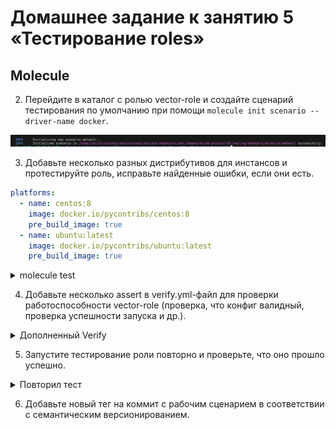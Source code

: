 # Домашнее задание к занятию 5 «Тестирование roles»

## Molecule

2. Перейдите в каталог с ролью vector-role и создайте сценарий тестирования по умолчанию при помощи `molecule init scenario --driver-name docker`.

![Скриншот](./images/molecule%20init.jpg)

3. Добавьте несколько разных дистрибутивов для инстансов и протестируйте роль, исправьте найденные ошибки, если они есть.

```yaml
platforms:
  - name: centos:8
    image: docker.io/pycontribs/centos:8
    pre_build_image: true
  - name: ubuntu:latest
    image: docker.io/pycontribs/ubuntu:latest
    pre_build_image: true
```
</details>

<details><summary>molecule test</summary>

```console
lanc1k@lanc1k-VirtualBox:~/lessons/netolessondz/ansible-homeworks/mnt-homeworks/08-ansible-05-testing/homework$ sudo molecule test
INFO     default scenario test matrix: dependency, lint, cleanup, destroy, syntax, create, prepare, converge, idempotence, side_effect, verify, cleanup, destroy
INFO     Performing prerun...
INFO     Set ANSIBLE_LIBRARY=/home/lanc1k/.cache/ansible-compat/882b46/modules:/home/lanc1k/.ansible/plugins/modules:/usr/share/ansible/plugins/modules
INFO     Set ANSIBLE_COLLECTIONS_PATH=/home/lanc1k/.cache/ansible-compat/882b46/collections:/home/lanc1k/.ansible/collections:/usr/share/ansible/collections
INFO     Set ANSIBLE_ROLES_PATH=/home/lanc1k/.cache/ansible-compat/882b46/roles:/home/lanc1k/.ansible/roles:/usr/share/ansible/roles:/etc/ansible/roles
INFO     Running default > dependency
WARNING  Skipping, missing the requirements file.
WARNING  Skipping, missing the requirements file.
INFO     Running default > lint
INFO     Lint is disabled.
INFO     Running default > cleanup
WARNING  Skipping, cleanup playbook not configured.
INFO     Running default > destroy
INFO     Sanity checks: 'docker'
[DEPRECATION WARNING]: Ansible will require Python 3.8 or newer on the 
controller starting with Ansible 2.12. Current version: 3.7.3 (default, Oct 11 
2023, 09:51:27) [GCC 8.3.0]. This feature will be removed from ansible-core in 
version 2.12. Deprecation warnings can be disabled by setting 
deprecation_warnings=False in ansible.cfg.

PLAY [Destroy] *****************************************************************

TASK [Destroy molecule instance(s)] ********************************************
changed: [localhost] => (item=centos8)
changed: [localhost] => (item=ubuntu)

TASK [Wait for instance(s) deletion to complete] *******************************
ok: [localhost] => (item=centos8)
ok: [localhost] => (item=ubuntu)

TASK [Delete docker networks(s)] ***********************************************

PLAY RECAP *********************************************************************
localhost                  : ok=2    changed=1    unreachable=0    failed=0    skipped=1    rescued=0    ignored=0

INFO     Running default > syntax
[DEPRECATION WARNING]: Ansible will require Python 3.8 or newer on the 
controller starting with Ansible 2.12. Current version: 3.7.3 (default, Oct 11 
2023, 09:51:27) [GCC 8.3.0]. This feature will be removed from ansible-core in 
version 2.12. Deprecation warnings can be disabled by setting 
deprecation_warnings=False in ansible.cfg.

playbook: /home/lanc1k/lessons/netolessondz/ansible-homeworks/mnt-homeworks/08-ansible-05-testing/homework/molecule/default/converge.yml
INFO     Running default > create
[DEPRECATION WARNING]: Ansible will require Python 3.8 or newer on the 
controller starting with Ansible 2.12. Current version: 3.7.3 (default, Oct 11 
2023, 09:51:27) [GCC 8.3.0]. This feature will be removed from ansible-core in 
version 2.12. Deprecation warnings can be disabled by setting 
deprecation_warnings=False in ansible.cfg.

PLAY [Create] ******************************************************************

TASK [Log into a Docker registry] **********************************************
skipping: [localhost] => (item=None) 
skipping: [localhost] => (item=None) 
skipping: [localhost]

TASK [Check presence of custom Dockerfiles] ************************************
ok: [localhost] => (item={'image': 'docker.io/pycontribs/centos:8', 'name': 'centos8', 'pre_build_image': True})
ok: [localhost] => (item={'image': 'docker.io/pycontribs/ubuntu:latest', 'name': 'ubuntu', 'pre_build_image': True})

TASK [Create Dockerfiles from image names] *************************************
skipping: [localhost] => (item={'image': 'docker.io/pycontribs/centos:8', 'name': 'centos8', 'pre_build_image': True}) 
skipping: [localhost] => (item={'image': 'docker.io/pycontribs/ubuntu:latest', 'name': 'ubuntu', 'pre_build_image': True}) 

TASK [Discover local Docker images] ********************************************
ok: [localhost] => (item={'changed': False, 'skipped': True, 'skip_reason': 'Conditional result was False', 'item': {'image': 'docker.io/pycontribs/centos:8', 'name': 'centos8', 'pre_build_image': True}, 'ansible_loop_var': 'item', 'i': 0, 'ansible_index_var': 'i'})
ok: [localhost] => (item={'changed': False, 'skipped': True, 'skip_reason': 'Conditional result was False', 'item': {'image': 'docker.io/pycontribs/ubuntu:latest', 'name': 'ubuntu', 'pre_build_image': True}, 'ansible_loop_var': 'item', 'i': 1, 'ansible_index_var': 'i'})

TASK [Build an Ansible compatible image (new)] *********************************
skipping: [localhost] => (item=molecule_local/docker.io/pycontribs/centos:8) 
skipping: [localhost] => (item=molecule_local/docker.io/pycontribs/ubuntu:latest) 

TASK [Create docker network(s)] ************************************************

TASK [Determine the CMD directives] ********************************************
ok: [localhost] => (item={'image': 'docker.io/pycontribs/centos:8', 'name': 'centos8', 'pre_build_image': True})
ok: [localhost] => (item={'image': 'docker.io/pycontribs/ubuntu:latest', 'name': 'ubuntu', 'pre_build_image': True})

TASK [Create molecule instance(s)] *********************************************
changed: [localhost] => (item=centos8)
changed: [localhost] => (item=ubuntu)

TASK [Wait for instance(s) creation to complete] *******************************
FAILED - RETRYING: Wait for instance(s) creation to complete (300 retries left).
changed: [localhost] => (item={'started': 1, 'finished': 0, 'ansible_job_id': '499431011507.144704', 'results_file': '/home/lanc1k/.ansible_async/499431011507.144704', 'changed': True, 'failed': False, 'item': {'image': 'docker.io/pycontribs/centos:8', 'name': 'centos8', 'pre_build_image': True}, 'ansible_loop_var': 'item'})
changed: [localhost] => (item={'started': 1, 'finished': 0, 'ansible_job_id': '369947400393.144732', 'results_file': '/home/lanc1k/.ansible_async/369947400393.144732', 'changed': True, 'failed': False, 'item': {'image': 'docker.io/pycontribs/ubuntu:latest', 'name': 'ubuntu', 'pre_build_image': True}, 'ansible_loop_var': 'item'})

PLAY RECAP *********************************************************************
localhost                  : ok=5    changed=2    unreachable=0    failed=0    skipped=4    rescued=0    ignored=0

INFO     Running default > prepare
WARNING  Skipping, prepare playbook not configured.
INFO     Running default > converge
[DEPRECATION WARNING]: Ansible will require Python 3.8 or newer on the 
controller starting with Ansible 2.12. Current version: 3.7.3 (default, Oct 11 
2023, 09:51:27) [GCC 8.3.0]. This feature will be removed from ansible-core in 
version 2.12. Deprecation warnings can be disabled by setting 
deprecation_warnings=False in ansible.cfg.

PLAY [Converge] ****************************************************************

TASK [Gathering Facts] *********************************************************
ok: [ubuntu]
ok: [centos8]

TASK [Include vector] **********************************************************

TASK [vector : Create directory vector] ****************************************
changed: [ubuntu]
changed: [centos8]

TASK [vector : Get vector distrib] *********************************************
changed: [ubuntu]
changed: [centos8]

TASK [vector : Unarchive vector] ***********************************************
changed: [ubuntu]
changed: [centos8]

TASK [vector : Create a symbolic link] *****************************************
changed: [centos8]
changed: [ubuntu]

TASK [vector : Create vector unit flie] ****************************************
changed: [centos8]
changed: [ubuntu]

TASK [vector : Mkdir vector data] **********************************************
changed: [centos8]
changed: [ubuntu]

TASK [vector : Vector config create] *******************************************
changed: [ubuntu]
changed: [centos8]

TASK [vector : Configuring service vector] *************************************
skipping: [centos8]
skipping: [ubuntu]

PLAY RECAP *********************************************************************
centos8                    : ok=8    changed=7    unreachable=0    failed=0    skipped=1    rescued=0    ignored=0
ubuntu                     : ok=8    changed=7    unreachable=0    failed=0    skipped=1    rescued=0    ignored=0

INFO     Running default > idempotence
[DEPRECATION WARNING]: Ansible will require Python 3.8 or newer on the 
controller starting with Ansible 2.12. Current version: 3.7.3 (default, Oct 11 
2023, 09:51:27) [GCC 8.3.0]. This feature will be removed from ansible-core in 
version 2.12. Deprecation warnings can be disabled by setting 
deprecation_warnings=False in ansible.cfg.

PLAY [Converge] ****************************************************************

TASK [Gathering Facts] *********************************************************
ok: [centos8]
ok: [ubuntu]

TASK [Include vector] **********************************************************

TASK [vector : Create directory vector] ****************************************
ok: [centos8]
ok: [ubuntu]

TASK [vector : Get vector distrib] *********************************************
ok: [ubuntu]
ok: [centos8]

TASK [vector : Unarchive vector] ***********************************************
skipping: [centos8]
skipping: [ubuntu]

TASK [vector : Create a symbolic link] *****************************************
ok: [centos8]
ok: [ubuntu]

TASK [vector : Create vector unit flie] ****************************************
ok: [ubuntu]
ok: [centos8]

TASK [vector : Mkdir vector data] **********************************************
ok: [ubuntu]
ok: [centos8]

TASK [vector : Vector config create] *******************************************
ok: [ubuntu]
ok: [centos8]

TASK [vector : Configuring service vector] *************************************
skipping: [centos8]
skipping: [ubuntu]

PLAY RECAP *********************************************************************
centos8                    : ok=7    changed=0    unreachable=0    failed=0    skipped=2    rescued=0    ignored=0
ubuntu                     : ok=7    changed=0    unreachable=0    failed=0    skipped=2    rescued=0    ignored=0

INFO     Idempotence completed successfully.
INFO     Running default > side_effect
WARNING  Skipping, side effect playbook not configured.
INFO     Running default > verify
INFO     Running Ansible Verifier
[DEPRECATION WARNING]: Ansible will require Python 3.8 or newer on the 
controller starting with Ansible 2.12. Current version: 3.7.3 (default, Oct 11 
2023, 09:51:27) [GCC 8.3.0]. This feature will be removed from ansible-core in 
version 2.12. Deprecation warnings can be disabled by setting 
deprecation_warnings=False in ansible.cfg.

PLAY [Verify] ******************************************************************

TASK [Example assertion] *******************************************************
ok: [ubuntu] => {
    "changed": false,
    "msg": "All assertions passed"
}
ok: [centos8] => {
    "changed": false,
    "msg": "All assertions passed"
}

PLAY RECAP *********************************************************************
centos8                    : ok=1    changed=0    unreachable=0    failed=0    skipped=0    rescued=0    ignored=0
ubuntu                     : ok=1    changed=0    unreachable=0    failed=0    skipped=0    rescued=0    ignored=0

INFO     Verifier completed successfully.
INFO     Running default > cleanup
WARNING  Skipping, cleanup playbook not configured.
INFO     Running default > destroy
[DEPRECATION WARNING]: Ansible will require Python 3.8 or newer on the 
controller starting with Ansible 2.12. Current version: 3.7.3 (default, Oct 11 
2023, 09:51:27) [GCC 8.3.0]. This feature will be removed from ansible-core in 
version 2.12. Deprecation warnings can be disabled by setting 
deprecation_warnings=False in ansible.cfg.

PLAY [Destroy] *****************************************************************

TASK [Destroy molecule instance(s)] ********************************************
changed: [localhost] => (item=centos8)
changed: [localhost] => (item=ubuntu)

TASK [Wait for instance(s) deletion to complete] *******************************
FAILED - RETRYING: Wait for instance(s) deletion to complete (300 retries left).
FAILED - RETRYING: Wait for instance(s) deletion to complete (299 retries left).
changed: [localhost] => (item=centos8)
changed: [localhost] => (item=ubuntu)

TASK [Delete docker networks(s)] ***********************************************

PLAY RECAP *********************************************************************
localhost                  : ok=2    changed=2    unreachable=0    failed=0    skipped=1    rescued=0    ignored=0

INFO     Pruning extra files from scenario ephemeral directory
```
</details>

4. Добавьте несколько assert в verify.yml-файл для проверки работоспособности vector-role (проверка, что конфиг валидный, проверка успешности запуска и др.).

</details>

<details><summary>Дополненный Verify</summary>

```yaml
- name: Verify
  hosts: all
  gather_facts: false
  vars_files:
    -  "{{ lookup('ansible.builtin.env', 'MOLECULE_PROJECT_DIRECTORY') }}/vars/main.yml"
  tasks:

  - name: Get Vector version
    ansible.builtin.command: "vector --version"
    changed_when: false
    register: vector_version
  - name: Assert Vector instalation
    assert:
      that: "'{{ vector_version.rc }}' == '0'"

  - name: Validation Vector configuration
    ansible.builtin.command: "vector validate --no-environment --config-toml {{ vector_config }}"
    changed_when: false
    register: vector_validate
  - name: Assert Vector validate config
    assert:
      that: "'{{ vector_validate.rc }}' == '0'"
```
</details>

5. Запустите тестирование роли повторно и проверьте, что оно прошло успешно.

</details>

<details><summary>Повторил тест</summary>

lanc1k@lanc1k-VirtualBox:~/lessons/netolessondz/ansible-homeworks/mnt-homeworks/08-ansible-05-testing/homework$ sudo molecule test
INFO     default scenario test matrix: dependency, lint, cleanup, destroy, syntax, create, prepare, converge, idempotence, side_effect, verify, cleanup, destroy
INFO     Performing prerun...
INFO     Set ANSIBLE_LIBRARY=/home/lanc1k/.cache/ansible-compat/882b46/modules:/home/lanc1k/.ansible/plugins/modules:/usr/share/ansible/plugins/modules
INFO     Set ANSIBLE_COLLECTIONS_PATH=/home/lanc1k/.cache/ansible-compat/882b46/collections:/home/lanc1k/.ansible/collections:/usr/share/ansible/collections
INFO     Set ANSIBLE_ROLES_PATH=/home/lanc1k/.cache/ansible-compat/882b46/roles:/home/lanc1k/.ansible/roles:/usr/share/ansible/roles:/etc/ansible/roles
INFO     Running default > dependency
WARNING  Skipping, missing the requirements file.
WARNING  Skipping, missing the requirements file.
INFO     Running default > lint
INFO     Lint is disabled.
INFO     Running default > cleanup
WARNING  Skipping, cleanup playbook not configured.
INFO     Running default > destroy
INFO     Sanity checks: 'docker'
[DEPRECATION WARNING]: Ansible will require Python 3.8 or newer on the 
controller starting with Ansible 2.12. Current version: 3.7.3 (default, Oct 11 
2023, 09:51:27) [GCC 8.3.0]. This feature will be removed from ansible-core in 
version 2.12. Deprecation warnings can be disabled by setting 
deprecation_warnings=False in ansible.cfg.

PLAY [Destroy] *****************************************************************

TASK [Destroy molecule instance(s)] ********************************************
changed: [localhost] => (item=centos8)
changed: [localhost] => (item=ubuntu)

TASK [Wait for instance(s) deletion to complete] *******************************
ok: [localhost] => (item=centos8)
ok: [localhost] => (item=ubuntu)

TASK [Delete docker networks(s)] ***********************************************

PLAY RECAP *********************************************************************
localhost                  : ok=2    changed=1    unreachable=0    failed=0    skipped=1    rescued=0    ignored=0

INFO     Running default > syntax
[DEPRECATION WARNING]: Ansible will require Python 3.8 or newer on the 
controller starting with Ansible 2.12. Current version: 3.7.3 (default, Oct 11 
2023, 09:51:27) [GCC 8.3.0]. This feature will be removed from ansible-core in 
version 2.12. Deprecation warnings can be disabled by setting 
deprecation_warnings=False in ansible.cfg.

playbook: /home/lanc1k/lessons/netolessondz/ansible-homeworks/mnt-homeworks/08-ansible-05-testing/homework/molecule/default/converge.yml
INFO     Running default > create
[DEPRECATION WARNING]: Ansible will require Python 3.8 or newer on the 
controller starting with Ansible 2.12. Current version: 3.7.3 (default, Oct 11 
2023, 09:51:27) [GCC 8.3.0]. This feature will be removed from ansible-core in 
version 2.12. Deprecation warnings can be disabled by setting 
deprecation_warnings=False in ansible.cfg.

PLAY [Create] ******************************************************************

TASK [Log into a Docker registry] **********************************************
skipping: [localhost] => (item=None) 
skipping: [localhost] => (item=None) 
skipping: [localhost]

TASK [Check presence of custom Dockerfiles] ************************************
ok: [localhost] => (item={'image': 'docker.io/pycontribs/centos:8', 'name': 'centos8', 'pre_build_image': True})
ok: [localhost] => (item={'image': 'docker.io/pycontribs/ubuntu:latest', 'name': 'ubuntu', 'pre_build_image': True})

TASK [Create Dockerfiles from image names] *************************************
skipping: [localhost] => (item={'image': 'docker.io/pycontribs/centos:8', 'name': 'centos8', 'pre_build_image': True}) 
skipping: [localhost] => (item={'image': 'docker.io/pycontribs/ubuntu:latest', 'name': 'ubuntu', 'pre_build_image': True}) 

TASK [Discover local Docker images] ********************************************
ok: [localhost] => (item={'changed': False, 'skipped': True, 'skip_reason': 'Conditional result was False', 'item': {'image': 'docker.io/pycontribs/centos:8', 'name': 'centos8', 'pre_build_image': True}, 'ansible_loop_var': 'item', 'i': 0, 'ansible_index_var': 'i'})
ok: [localhost] => (item={'changed': False, 'skipped': True, 'skip_reason': 'Conditional result was False', 'item': {'image': 'docker.io/pycontribs/ubuntu:latest', 'name': 'ubuntu', 'pre_build_image': True}, 'ansible_loop_var': 'item', 'i': 1, 'ansible_index_var': 'i'})

TASK [Build an Ansible compatible image (new)] *********************************
skipping: [localhost] => (item=molecule_local/docker.io/pycontribs/centos:8) 
skipping: [localhost] => (item=molecule_local/docker.io/pycontribs/ubuntu:latest) 

TASK [Create docker network(s)] ************************************************

TASK [Determine the CMD directives] ********************************************
ok: [localhost] => (item={'image': 'docker.io/pycontribs/centos:8', 'name': 'centos8', 'pre_build_image': True})
ok: [localhost] => (item={'image': 'docker.io/pycontribs/ubuntu:latest', 'name': 'ubuntu', 'pre_build_image': True})

TASK [Create molecule instance(s)] *********************************************
changed: [localhost] => (item=centos8)
changed: [localhost] => (item=ubuntu)

TASK [Wait for instance(s) creation to complete] *******************************
changed: [localhost] => (item={'started': 1, 'finished': 0, 'ansible_job_id': '285112306589.217797', 'results_file': '/home/lanc1k/.ansible_async/285112306589.217797', 'changed': True, 'failed': False, 'item': {'image': 'docker.io/pycontribs/centos:8', 'name': 'centos8', 'pre_build_image': True}, 'ansible_loop_var': 'item'})
changed: [localhost] => (item={'started': 1, 'finished': 0, 'ansible_job_id': '479806471625.217825', 'results_file': '/home/lanc1k/.ansible_async/479806471625.217825', 'changed': True, 'failed': False, 'item': {'image': 'docker.io/pycontribs/ubuntu:latest', 'name': 'ubuntu', 'pre_build_image': True}, 'ansible_loop_var': 'item'})

PLAY RECAP *********************************************************************
localhost                  : ok=5    changed=2    unreachable=0    failed=0    skipped=4    rescued=0    ignored=0

INFO     Running default > prepare
WARNING  Skipping, prepare playbook not configured.
INFO     Running default > converge
[DEPRECATION WARNING]: Ansible will require Python 3.8 or newer on the 
controller starting with Ansible 2.12. Current version: 3.7.3 (default, Oct 11 
2023, 09:51:27) [GCC 8.3.0]. This feature will be removed from ansible-core in 
version 2.12. Deprecation warnings can be disabled by setting 
deprecation_warnings=False in ansible.cfg.

PLAY [Converge] ****************************************************************

TASK [Gathering Facts] *********************************************************
ok: [ubuntu]
ok: [centos8]

TASK [Include vector] **********************************************************

TASK [vector : Create directory vector] ****************************************
changed: [ubuntu]
changed: [centos8]

TASK [vector : Get vector distrib] *********************************************
changed: [ubuntu]
changed: [centos8]

TASK [vector : Unarchive vector] ***********************************************
changed: [ubuntu]
changed: [centos8]

TASK [vector : Create a symbolic link] *****************************************
changed: [ubuntu]
changed: [centos8]

TASK [vector : Create vector unit flie] ****************************************
changed: [ubuntu]
changed: [centos8]

TASK [vector : Mkdir vector data] **********************************************
changed: [centos8]
changed: [ubuntu]

TASK [vector : Vector config create] *******************************************
changed: [centos8]
changed: [ubuntu]

TASK [vector : Configuring service vector] *************************************
skipping: [centos8]
skipping: [ubuntu]

PLAY RECAP *********************************************************************
centos8                    : ok=8    changed=7    unreachable=0    failed=0    skipped=1    rescued=0    ignored=0
ubuntu                     : ok=8    changed=7    unreachable=0    failed=0    skipped=1    rescued=0    ignored=0

INFO     Running default > idempotence
[DEPRECATION WARNING]: Ansible will require Python 3.8 or newer on the 
controller starting with Ansible 2.12. Current version: 3.7.3 (default, Oct 11 
2023, 09:51:27) [GCC 8.3.0]. This feature will be removed from ansible-core in 
version 2.12. Deprecation warnings can be disabled by setting 
deprecation_warnings=False in ansible.cfg.

PLAY [Converge] ****************************************************************

TASK [Gathering Facts] *********************************************************
ok: [centos8]
ok: [ubuntu]

TASK [Include vector] **********************************************************

TASK [vector : Create directory vector] ****************************************
ok: [ubuntu]
ok: [centos8]

TASK [vector : Get vector distrib] *********************************************
ok: [ubuntu]
ok: [centos8]

TASK [vector : Unarchive vector] ***********************************************
skipping: [centos8]
skipping: [ubuntu]

TASK [vector : Create a symbolic link] *****************************************
ok: [ubuntu]
ok: [centos8]

TASK [vector : Create vector unit flie] ****************************************
ok: [ubuntu]
ok: [centos8]

TASK [vector : Mkdir vector data] **********************************************
ok: [centos8]
ok: [ubuntu]

TASK [vector : Vector config create] *******************************************
ok: [centos8]
ok: [ubuntu]

TASK [vector : Configuring service vector] *************************************
skipping: [centos8]
skipping: [ubuntu]

PLAY RECAP *********************************************************************
centos8                    : ok=7    changed=0    unreachable=0    failed=0    skipped=2    rescued=0    ignored=0
ubuntu                     : ok=7    changed=0    unreachable=0    failed=0    skipped=2    rescued=0    ignored=0

INFO     Idempotence completed successfully.
INFO     Running default > side_effect
WARNING  Skipping, side effect playbook not configured.
INFO     Running default > verify
INFO     Running Ansible Verifier
[DEPRECATION WARNING]: Ansible will require Python 3.8 or newer on the 
controller starting with Ansible 2.12. Current version: 3.7.3 (default, Oct 11 
2023, 09:51:27) [GCC 8.3.0]. This feature will be removed from ansible-core in 
version 2.12. Deprecation warnings can be disabled by setting 
deprecation_warnings=False in ansible.cfg.

PLAY [Verify] ******************************************************************

TASK [Get Vector version] ******************************************************
ok: [ubuntu]
ok: [centos8]

TASK [Assert Vector instalation] ***********************************************
ok: [centos8] => {
    "changed": false,
    "msg": "All assertions passed"
}
ok: [ubuntu] => {
    "changed": false,
    "msg": "All assertions passed"
}

TASK [Validation Vector configuration] *****************************************
ok: [centos8]
ok: [ubuntu]

TASK [Assert Vector validate config] *******************************************
ok: [centos8] => {
    "changed": false,
    "msg": "All assertions passed"
}
ok: [ubuntu] => {
    "changed": false,
    "msg": "All assertions passed"
}

PLAY RECAP *********************************************************************
centos8                    : ok=4    changed=0    unreachable=0    failed=0    skipped=0    rescued=0    ignored=0
ubuntu                     : ok=4    changed=0    unreachable=0    failed=0    skipped=0    rescued=0    ignored=0

INFO     Verifier completed successfully.
INFO     Running default > cleanup
WARNING  Skipping, cleanup playbook not configured.
INFO     Running default > destroy
[DEPRECATION WARNING]: Ansible will require Python 3.8 or newer on the 
controller starting with Ansible 2.12. Current version: 3.7.3 (default, Oct 11 
2023, 09:51:27) [GCC 8.3.0]. This feature will be removed from ansible-core in 
version 2.12. Deprecation warnings can be disabled by setting 
deprecation_warnings=False in ansible.cfg.

PLAY [Destroy] *****************************************************************

TASK [Destroy molecule instance(s)] ********************************************
changed: [localhost] => (item=centos8)
changed: [localhost] => (item=ubuntu)

TASK [Wait for instance(s) deletion to complete] *******************************
FAILED - RETRYING: Wait for instance(s) deletion to complete (300 retries left).
changed: [localhost] => (item=centos8)
changed: [localhost] => (item=ubuntu)

TASK [Delete docker networks(s)] ***********************************************

PLAY RECAP *********************************************************************
localhost                  : ok=2    changed=2    unreachable=0    failed=0    skipped=1    rescued=0    ignored=0

INFO     Pruning extra files from scenario ephemeral directory

</details>

6. Добавьте новый тег на коммит с рабочим сценарием в соответствии с семантическим версионированием.

